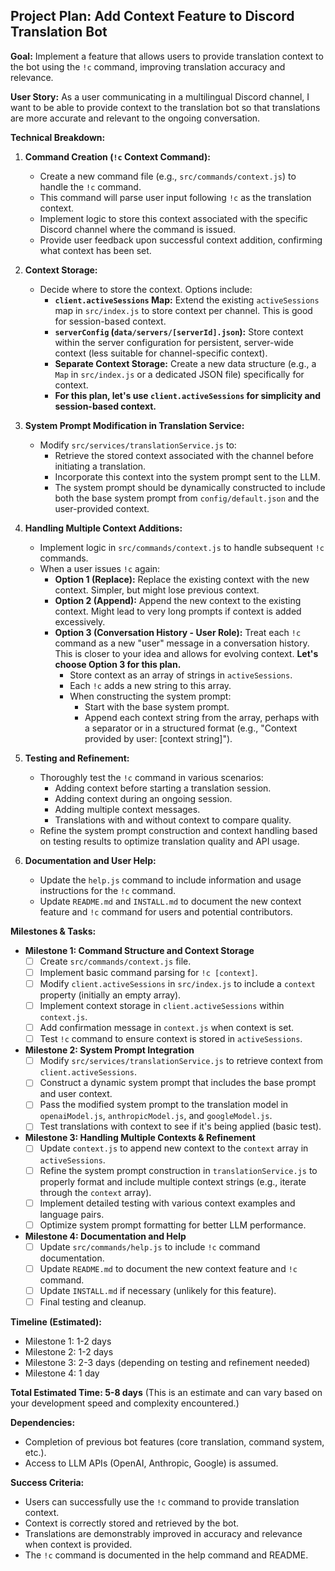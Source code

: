 
## Project Plan: Add Context Feature to Discord Translation Bot

**Goal:** Implement a feature that allows users to provide translation context to the bot using the `!c` command, improving translation accuracy and relevance.

**User Story:** As a user communicating in a multilingual Discord channel, I want to be able to provide context to the translation bot so that translations are more accurate and relevant to the ongoing conversation.

**Technical Breakdown:**

1.  **Command Creation (`!c` Context Command):**
    *   Create a new command file (e.g., `src/commands/context.js`) to handle the `!c` command.
    *   This command will parse user input following `!c` as the translation context.
    *   Implement logic to store this context associated with the specific Discord channel where the command is issued.
    *   Provide user feedback upon successful context addition, confirming what context has been set.

2.  **Context Storage:**
    *   Decide where to store the context. Options include:
        *   **`client.activeSessions` Map:**  Extend the existing `activeSessions` map in `src/index.js` to store context per channel. This is good for session-based context.
        *   **`serverConfig` (`data/servers/[serverId].json`):** Store context within the server configuration for persistent, server-wide context (less suitable for channel-specific context).
        *   **Separate Context Storage:** Create a new data structure (e.g., a `Map` in `src/index.js` or a dedicated JSON file) specifically for context.
        *   **For this plan, let's use `client.activeSessions` for simplicity and session-based context.**

3.  **System Prompt Modification in Translation Service:**
    *   Modify `src/services/translationService.js` to:
        *   Retrieve the stored context associated with the channel before initiating a translation.
        *   Incorporate this context into the system prompt sent to the LLM.
        *   The system prompt should be dynamically constructed to include both the base system prompt from `config/default.json` and the user-provided context.

4.  **Handling Multiple Context Additions:**
    *   Implement logic in `src/commands/context.js` to handle subsequent `!c` commands.
    *   When a user issues `!c` again:
        *   **Option 1 (Replace):**  Replace the existing context with the new context. Simpler, but might lose previous context.
        *   **Option 2 (Append):** Append the new context to the existing context. Might lead to very long prompts if context is added excessively.
        *   **Option 3 (Conversation History - User Role):** Treat each `!c` command as a new "user" message in a conversation history. This is closer to your idea and allows for evolving context. **Let's choose Option 3 for this plan.**
            *   Store context as an array of strings in `activeSessions`.
            *   Each `!c` adds a new string to this array.
            *   When constructing the system prompt:
                *   Start with the base system prompt.
                *   Append each context string from the array, perhaps with a separator or in a structured format (e.g., "Context provided by user: [context string]").

5.  **Testing and Refinement:**
    *   Thoroughly test the `!c` command in various scenarios:
        *   Adding context before starting a translation session.
        *   Adding context during an ongoing session.
        *   Adding multiple context messages.
        *   Translations with and without context to compare quality.
    *   Refine the system prompt construction and context handling based on testing results to optimize translation quality and API usage.

6.  **Documentation and User Help:**
    *   Update the `help.js` command to include information and usage instructions for the `!c` command.
    *   Update `README.md` and `INSTALL.md` to document the new context feature and `!c` command for users and potential contributors.

**Milestones & Tasks:**

*   **Milestone 1: Command Structure and Context Storage**
    *   [ ] Create `src/commands/context.js` file.
    *   [ ] Implement basic command parsing for `!c [context]`.
    *   [ ] Modify `client.activeSessions` in `src/index.js` to include a `context` property (initially an empty array).
    *   [ ] Implement context storage in `client.activeSessions` within `context.js`.
    *   [ ] Add confirmation message in `context.js` when context is set.
    *   [ ] Test `!c` command to ensure context is stored in `activeSessions`.

*   **Milestone 2: System Prompt Integration**
    *   [ ] Modify `src/services/translationService.js` to retrieve context from `client.activeSessions`.
    *   [ ] Construct a dynamic system prompt that includes the base prompt and user context.
    *   [ ] Pass the modified system prompt to the translation model in `openaiModel.js`, `anthropicModel.js`, and `googleModel.js`.
    *   [ ] Test translations with context to see if it's being applied (basic test).

*   **Milestone 3: Handling Multiple Contexts & Refinement**
    *   [ ] Update `context.js` to append new context to the `context` array in `activeSessions`.
    *   [ ] Refine the system prompt construction in `translationService.js` to properly format and include multiple context strings (e.g., iterate through the `context` array).
    *   [ ] Implement detailed testing with various context examples and language pairs.
    *   [ ] Optimize system prompt formatting for better LLM performance.

*   **Milestone 4: Documentation and Help**
    *   [ ] Update `src/commands/help.js` to include `!c` command documentation.
    *   [ ] Update `README.md` to document the new context feature and `!c` command.
    *   [ ] Update `INSTALL.md` if necessary (unlikely for this feature).
    *   [ ] Final testing and cleanup.

**Timeline (Estimated):**

*   Milestone 1: 1-2 days
*   Milestone 2: 1-2 days
*   Milestone 3: 2-3 days (depending on testing and refinement needed)
*   Milestone 4: 1 day

**Total Estimated Time: 5-8 days** (This is an estimate and can vary based on your development speed and complexity encountered.)

**Dependencies:**

*   Completion of previous bot features (core translation, command system, etc.).
*   Access to LLM APIs (OpenAI, Anthropic, Google) is assumed.

**Success Criteria:**

*   Users can successfully use the `!c` command to provide translation context.
*   Context is correctly stored and retrieved by the bot.
*   Translations are demonstrably improved in accuracy and relevance when context is provided.
*   The `!c` command is documented in the help command and README.